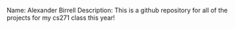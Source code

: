 Name: Alexander Birrell
Description: This is a github repository for all of the projects for my cs271 class this year!
